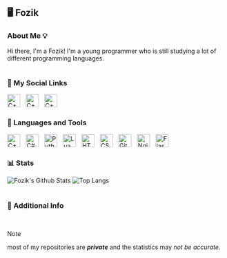 <!-- Hello Everyone :D -->
## 🖥 Fozik
### About Me 💡
Hi there, I'm a Fozik! I'm a young programmer who is still studying a lot of different programming languages.

#

### 👋 My Social Links
<p aling="left">
  <a href="https://t.me/SimplyFozik"><img align="left" alt="C++" width="30px" style="padding-right:10px;" src="https://www.svgrepo.com/show/354443/telegram.svg"></a>
  <a href="https://www.youtube.com/@SimpleFozik"><img align="left" alt="C++" width="30px" style="padding-right:10px;" src="https://www.svgrepo.com/show/475700/youtube-color.svg"></a>
  <a href="http://fozik.ru"><img align="left" alt="C++" width="30px" style="padding-right:10px;" src="https://www.svgrepo.com/show/529517/code-2.svg"></a>
</p>
<br>


#


### 🧰 Languages and Tools

<a href="https://en.wikipedia.org/wiki/C++"><img align="left" alt="C++" width="30px" style="padding-right:10px;" src="https://cdn.jsdelivr.net/gh/devicons/devicon@latest/icons/cplusplus/cplusplus-original.svg"></a>
<a href="https://en.wikipedia.org/wiki/C_Sharp_(programming_language)"><img align="left" alt="C#" width="30px" style="padding-right:10px;" src="https://cdn.jsdelivr.net/gh/devicons/devicon@latest/icons/csharp/csharp-original.svg"></a>
<a href="https://en.wikipedia.org/wiki/Python_(programming_language)"><img align="left" alt="Python" width="30px" style="padding-right:10px;" src="https://cdn.jsdelivr.net/gh/devicons/devicon@latest/icons/python/python-original.svg"></a>
<a href="https://en.wikipedia.org/wiki/Lua_(programming_language)"><img align="left" alt="Lua" width="30px" style="padding-right:10px;" src="https://cdn.jsdelivr.net/gh/devicons/devicon@latest/icons/lua/lua-original.svg"></a>
<a href="https://en.wikipedia.org/wiki/HTML"><img align="left" alt="HTML" width="30px" style="padding-right:10px;" src="https://cdn.jsdelivr.net/gh/devicons/devicon@latest/icons/html5/html5-original.svg"></a>
<a href="https://en.wikipedia.org/wiki/CSS"><img align="left" alt="CSS" width="30px" style="padding-right:10px;" src="https://cdn.jsdelivr.net/gh/devicons/devicon@latest/icons/css3/css3-original.svg"></a>
<a href="https://en.wikipedia.org/wiki/Git"><img align="left" alt="Git" width="30px" style="padding-right:10px;" src="https://cdn.jsdelivr.net/gh/devicons/devicon@latest/icons/git/git-original.svg"></a>
<a href="https://en.wikipedia.org/wiki/Nginx"><img align="left" alt="Nginx" width="30px" style="padding-right:10px;" src="https://cdn.jsdelivr.net/gh/devicons/devicon@latest/icons/nginx/nginx-original.svg"></a>
<a href="https://en.wikipedia.org/wiki/Flask_(web_framework)"><img align="left" alt="Flask" width="30px" style="padding-right:10px;" src="https://www.svgrepo.com/show/508915/flask.svg"></a>
<br>

#

### 📊 Stats

![Fozik's Github Stats](https://github-readme-stats.vercel.app/api?username=simplyfozik&show_icons=true&border_radius=20&bg_color=0d1117&text_color=c9d1d9&title_color=58a6ff&icon_color=58a6ff&hide_border=true)
![Top Langs](https://github-readme-stats.vercel.app/api/top-langs/?username=simplyfozik&layout=compact&border_radius=20&bg_color=0d1117&text_color=c9d1d9&title_color=58a6ff&icon_color=58a6ff&hide_border=true)

#

### 📄 Additional Info

<br>

> [!NOTE]
> most of my repositories are ***private*** and the statistics may _not be accurate_.
